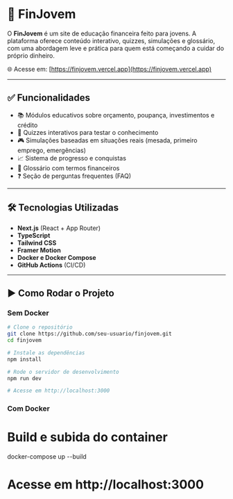 # 💸 FinJovem

O **FinJovem** é um site de educação financeira feito para jovens. A plataforma oferece conteúdo interativo, quizzes, simulações e glossário, com uma abordagem leve e prática para quem está começando a cuidar do próprio dinheiro.

🌐 Acesse em: [https://finjovem.vercel.app](https://finjovem.vercel.app)

---

## ✅ Funcionalidades

- 📚 Módulos educativos sobre orçamento, poupança, investimentos e crédito
- 🧠 Quizzes interativos para testar o conhecimento
- 🎮 Simulações baseadas em situações reais (mesada, primeiro emprego, emergências)
- 📈 Sistema de progresso e conquistas
- 📖 Glossário com termos financeiros
- ❓ Seção de perguntas frequentes (FAQ)

---

## 🛠️ Tecnologias Utilizadas

- **Next.js** (React + App Router)
- **TypeScript**
- **Tailwind CSS**
- **Framer Motion**
- **Docker e Docker Compose**
- **GitHub Actions** (CI/CD)

---

## ▶️ Como Rodar o Projeto

### Sem Docker

```bash
# Clone o repositório
git clone https://github.com/seu-usuario/finjovem.git
cd finjovem

# Instale as dependências
npm install

# Rode o servidor de desenvolvimento
npm run dev

# Acesse em http://localhost:3000
```

### Com Docker

# Build e subida do container
docker-compose up --build

# Acesse em http://localhost:3000
